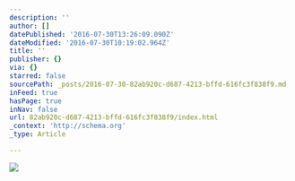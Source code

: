 ```yaml
---
description: ''
author: []
datePublished: '2016-07-30T13:26:09.090Z'
dateModified: '2016-07-30T10:19:02.964Z'
title: ''
publisher: {}
via: {}
starred: false
sourcePath: _posts/2016-07-30-82ab920c-d687-4213-bffd-616fc3f838f9.md
inFeed: true
hasPage: true
inNav: false
url: 82ab920c-d687-4213-bffd-616fc3f838f9/index.html
_context: 'http://schema.org'
_type: Article

---
```

![](https://the-grid-user-content.s3-us-west-2.amazonaws.com/0a19439c-a330-4328-8077-4eb82a1a4ba5.jpg)